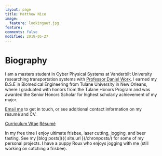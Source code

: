 ```yaml
---
layout: page
title: Matthew Nice
image:
  feature: lookingout.jpg
feature:
comments: false
modified: 2019-05-27
---
```


# Biography

I am a masters student in Cyber Physical Systems at Vanderbilt University researching transportation systems with [Professor Daniel Work](https://my.vanderbilt.edu/danwork/). I earned my B.S.E in Biomedical Engineering from Tulane University in New Orleans, where I graduated with honors from the Tulane Honors Program and was awarded the Senior Honors Scholar for highest scholarly achievement of my major.

<a href="mailto:{{ site.owner.email | encode_email }}" title="Email me">Email me</a> to get in touch, or see additional contact information on my r&eacute;sum&eacute; and CV.

<div markdown="0"><a href="{{ site.url }}/download/matthew_nice_cv.pdf" class="btn btn-info">Curriculum Vitae</a> <a href="{{ site.url }}/download/matthew_nice_resume.pdf" class="btn btn-success">R&eacute;sum&eacute;</a></div>


In my free time I enjoy ultimate frisbee, laser cutting, jogging, and beer tasting. See my [blog posts]({{ site.url }}/chronposts/) for some of my personal projects. I have a puppy Roux who enjoys jogging with me (still working on catching a frisbee).

